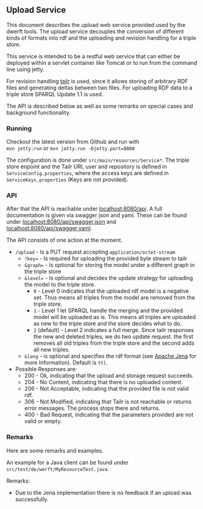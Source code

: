 ## Upload Service

This document describes the upload web service provided
used by the dwerft tools. The upload service decouples the 
conversion of different kinds of formats into rdf and the
uploading and revision handling for a triple store.


This service is intended to be a restful web service that can either
be deployed within a servlet container like Tomcat or to run from
the command line using jetty. 

For revision handling [tailr](tailr.s16a.org) is used, since it
allows storing of arbitrary RDF files and generating deltas between
two files. For uploading RDF data to a triple store SPARQL Update 1.1 is
used. 

The API is described below as well as some remarks on special
cases and background functionality.

### Running
Checkout the latest version from Github and run with  
 `mvn jetty:run` or `mvn jetty:run -Djetty.port=8080`

The configuration is done under `src/main/resources/Service*`. 
The triple store enpoint and the Tailr URI, user and repository is defined
in `ServiceConfig.properties`, where the access keys are defined in
`ServiceKeys.properties` (Keys are not provided). 

### API
After that the API is reachable under [localhost:8080/api](localhost:8080/api).
A full documentation is given via swagger json and yaml. These can be found under 
[localhost:8080/api/swagger.json](localhost:8080/api/swagger.json) and 
[localhost:8080/api/swagger.yaml](localhost:8080/api/swagger.yaml).
   
The API consists of one action at the moment.   

* `/upload` - Is a PUT request accepting `application/octet-stream`  
    + `?key=` - Is required for uploading the provided byte stream to tailr
    + `&graph=` - Is optional for storing the model under a different graph in the triple store
    + `&level=` - Is optional and decides the update strategy for uploading the model to the triple store.
        * `0` - Level 0 indicates that the uploaded rdf model is a negative set. Thus means all triples from
            the model are removed from the triple store.
        * `1` - Level 1 let SPARQL handle the merging and the provided model will be uploaded as is.
            This means all triples are uploaded as new to the triple store and the store decides what to do.
        * `2` (default) - Level 2 indicates a full merge. Since tailr responses the new and deleted triples, we do two
            update request. the first removes all old triples from the triple store and the second adds all new
            triples.
    + `&lang` - is optional and specifies the rdf format (see [Apache Jena](https://jena.apache.org/documentation/io/rdf-input.html) for 
        more Information). Default is `ttl`.  
*   Possible Responses are:
    + 200 - Ok, indicating that the upload and storage request succeeds.
    + 204 - No Content, indicating that there is no uploaded content.
    + 206 - Not Acceptable, indicating that the provided file is not valid rdf.
    + 306 - Not Modified, indicating that Tailr is not reachable or returns error messages. The process stops there and returns.
    + 400 - Bad Request, indicating that the parameters provided are not valid or empty.

### Remarks
Here are some remarks and examples.  

An example for a Java client can be found under `src/test/de/werft/MyResourceTest.java`.  


Remarks:  
- Due to the Jena implementation there is no feedback if an upload was successfully.  
